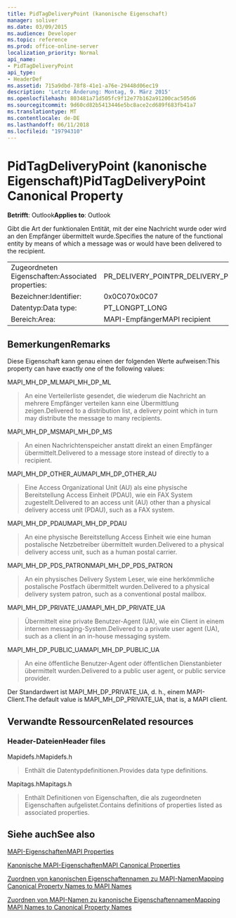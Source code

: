 ```yaml
---
title: PidTagDeliveryPoint (kanonische Eigenschaft)
manager: soliver
ms.date: 03/09/2015
ms.audience: Developer
ms.topic: reference
ms.prod: office-online-server
localization_priority: Normal
api_name:
- PidTagDeliveryPoint
api_type:
- HeaderDef
ms.assetid: 715a9dbd-78f8-41e1-a76e-29448d06ec19
description: 'Letzte Änderung: Montag, 9. März 2015'
ms.openlocfilehash: 803481a71d505fc9f12e77b162a91200cac505d6
ms.sourcegitcommit: 9d60cd82b5413446e5bc8ace2cd689f683fb41a7
ms.translationtype: MT
ms.contentlocale: de-DE
ms.lasthandoff: 06/11/2018
ms.locfileid: "19794310"
---
```

# <a name="pidtagdeliverypoint-canonical-property"></a><span data-ttu-id="35acf-103">PidTagDeliveryPoint (kanonische Eigenschaft)</span><span class="sxs-lookup"><span data-stu-id="35acf-103">PidTagDeliveryPoint Canonical Property</span></span>

  
  
<span data-ttu-id="35acf-104">**Betrifft**: Outlook</span><span class="sxs-lookup"><span data-stu-id="35acf-104">**Applies to**: Outlook</span></span> 
  
<span data-ttu-id="35acf-105">Gibt die Art der funktionalen Entität, mit der eine Nachricht wurde oder wird an den Empfänger übermittelt wurde.</span><span class="sxs-lookup"><span data-stu-id="35acf-105">Specifies the nature of the functional entity by means of which a message was or would have been delivered to the recipient.</span></span> 
  
|||
|:-----|:-----|
|<span data-ttu-id="35acf-106">Zugeordneten Eigenschaften:</span><span class="sxs-lookup"><span data-stu-id="35acf-106">Associated properties:</span></span>  <br/> |<span data-ttu-id="35acf-107">PR_DELIVERY_POINT</span><span class="sxs-lookup"><span data-stu-id="35acf-107">PR_DELIVERY_POINT</span></span>  <br/> |
|<span data-ttu-id="35acf-108">Bezeichner:</span><span class="sxs-lookup"><span data-stu-id="35acf-108">Identifier:</span></span>  <br/> |<span data-ttu-id="35acf-109">0x0C07</span><span class="sxs-lookup"><span data-stu-id="35acf-109">0x0C07</span></span>  <br/> |
|<span data-ttu-id="35acf-110">Datentyp:</span><span class="sxs-lookup"><span data-stu-id="35acf-110">Data type:</span></span>  <br/> |<span data-ttu-id="35acf-111">PT_LONG</span><span class="sxs-lookup"><span data-stu-id="35acf-111">PT_LONG</span></span>  <br/> |
|<span data-ttu-id="35acf-112">Bereich:</span><span class="sxs-lookup"><span data-stu-id="35acf-112">Area:</span></span>  <br/> |<span data-ttu-id="35acf-113">MAPI-Empfänger</span><span class="sxs-lookup"><span data-stu-id="35acf-113">MAPI recipient</span></span>  <br/> |
   
## <a name="remarks"></a><span data-ttu-id="35acf-114">Bemerkungen</span><span class="sxs-lookup"><span data-stu-id="35acf-114">Remarks</span></span>

<span data-ttu-id="35acf-115">Diese Eigenschaft kann genau einen der folgenden Werte aufweisen:</span><span class="sxs-lookup"><span data-stu-id="35acf-115">This property can have exactly one of the following values:</span></span> 
  
<span data-ttu-id="35acf-116">MAPI_MH_DP_ML</span><span class="sxs-lookup"><span data-stu-id="35acf-116">MAPI_MH_DP_ML</span></span> 
  
> <span data-ttu-id="35acf-117">An eine Verteilerliste gesendet, die wiederum die Nachricht an mehrere Empfänger verteilen kann eine Übermittlung zeigen.</span><span class="sxs-lookup"><span data-stu-id="35acf-117">Delivered to a distribution list, a delivery point which in turn may distribute the message to many recipients.</span></span>
    
<span data-ttu-id="35acf-118">MAPI_MH_DP_MS</span><span class="sxs-lookup"><span data-stu-id="35acf-118">MAPI_MH_DP_MS</span></span> 
  
> <span data-ttu-id="35acf-119">An einen Nachrichtenspeicher anstatt direkt an einen Empfänger übermittelt.</span><span class="sxs-lookup"><span data-stu-id="35acf-119">Delivered to a message store instead of directly to a recipient.</span></span>
    
<span data-ttu-id="35acf-120">MAPI_MH_DP_OTHER_AU</span><span class="sxs-lookup"><span data-stu-id="35acf-120">MAPI_MH_DP_OTHER_AU</span></span> 
  
> <span data-ttu-id="35acf-121">Eine Access Organizational Unit (AU) als eine physische Bereitstellung Access Einheit (PDAU), wie ein FAX System zugestellt.</span><span class="sxs-lookup"><span data-stu-id="35acf-121">Delivered to an access unit (AU) other than a physical delivery access unit (PDAU), such as a FAX system.</span></span>
    
<span data-ttu-id="35acf-122">MAPI_MH_DP_PDAU</span><span class="sxs-lookup"><span data-stu-id="35acf-122">MAPI_MH_DP_PDAU</span></span> 
  
> <span data-ttu-id="35acf-123">An eine physische Bereitstellung Access Einheit wie eine human postalische Netzbetreiber übermittelt wurden.</span><span class="sxs-lookup"><span data-stu-id="35acf-123">Delivered to a physical delivery access unit, such as a human postal carrier.</span></span>
    
<span data-ttu-id="35acf-124">MAPI_MH_DP_PDS_PATRON</span><span class="sxs-lookup"><span data-stu-id="35acf-124">MAPI_MH_DP_PDS_PATRON</span></span> 
  
> <span data-ttu-id="35acf-125">An ein physisches Delivery System Leser, wie eine herkömmliche postalische Postfach übermittelt wurden.</span><span class="sxs-lookup"><span data-stu-id="35acf-125">Delivered to a physical delivery system patron, such as a conventional postal mailbox.</span></span>
    
<span data-ttu-id="35acf-126">MAPI_MH_DP_PRIVATE_UA</span><span class="sxs-lookup"><span data-stu-id="35acf-126">MAPI_MH_DP_PRIVATE_UA</span></span> 
  
> <span data-ttu-id="35acf-127">Übermittelt eine private Benutzer-Agent (UA), wie ein Client in einem internen messaging-System.</span><span class="sxs-lookup"><span data-stu-id="35acf-127">Delivered to a private user agent (UA), such as a client in an in-house messaging system.</span></span>
    
<span data-ttu-id="35acf-128">MAPI_MH_DP_PUBLIC_UA</span><span class="sxs-lookup"><span data-stu-id="35acf-128">MAPI_MH_DP_PUBLIC_UA</span></span> 
  
> <span data-ttu-id="35acf-129">An eine öffentliche Benutzer-Agent oder öffentlichen Dienstanbieter übermittelt wurden.</span><span class="sxs-lookup"><span data-stu-id="35acf-129">Delivered to a public user agent, or public service provider.</span></span>
    
<span data-ttu-id="35acf-130">Der Standardwert ist MAPI_MH_DP_PRIVATE_UA, d. h., einem MAPI-Client.</span><span class="sxs-lookup"><span data-stu-id="35acf-130">The default value is MAPI_MH_DP_PRIVATE_UA, that is, a MAPI client.</span></span> 
  
## <a name="related-resources"></a><span data-ttu-id="35acf-131">Verwandte Ressourcen</span><span class="sxs-lookup"><span data-stu-id="35acf-131">Related resources</span></span>

### <a name="header-files"></a><span data-ttu-id="35acf-132">Header-Dateien</span><span class="sxs-lookup"><span data-stu-id="35acf-132">Header files</span></span>

<span data-ttu-id="35acf-133">Mapidefs.h</span><span class="sxs-lookup"><span data-stu-id="35acf-133">Mapidefs.h</span></span>
  
> <span data-ttu-id="35acf-134">Enthält die Datentypdefinitionen.</span><span class="sxs-lookup"><span data-stu-id="35acf-134">Provides data type definitions.</span></span>
    
<span data-ttu-id="35acf-135">Mapitags.h</span><span class="sxs-lookup"><span data-stu-id="35acf-135">Mapitags.h</span></span>
  
> <span data-ttu-id="35acf-136">Enthält Definitionen von Eigenschaften, die als zugeordneten Eigenschaften aufgelistet.</span><span class="sxs-lookup"><span data-stu-id="35acf-136">Contains definitions of properties listed as associated properties.</span></span>
    
## <a name="see-also"></a><span data-ttu-id="35acf-137">Siehe auch</span><span class="sxs-lookup"><span data-stu-id="35acf-137">See also</span></span>



[<span data-ttu-id="35acf-138">MAPI-Eigenschaften</span><span class="sxs-lookup"><span data-stu-id="35acf-138">MAPI Properties</span></span>](mapi-properties.md)
  
[<span data-ttu-id="35acf-139">Kanonische MAPI-Eigenschaften</span><span class="sxs-lookup"><span data-stu-id="35acf-139">MAPI Canonical Properties</span></span>](mapi-canonical-properties.md)
  
[<span data-ttu-id="35acf-140">Zuordnen von kanonischen Eigenschaftennamen zu MAPI-Namen</span><span class="sxs-lookup"><span data-stu-id="35acf-140">Mapping Canonical Property Names to MAPI Names</span></span>](mapping-canonical-property-names-to-mapi-names.md)
  
[<span data-ttu-id="35acf-141">Zuordnen von MAPI-Namen zu kanonische Eigenschaftennamen</span><span class="sxs-lookup"><span data-stu-id="35acf-141">Mapping MAPI Names to Canonical Property Names</span></span>](mapping-mapi-names-to-canonical-property-names.md)

